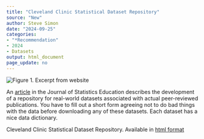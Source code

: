 ```yaml
---
title: "Cleveland Clinic Statistical Dataset Repository"
source: "New"
author: Steve Simon
date: "2024-09-25"
categories: 
- "*Recommendation"
- 2024
- Datasets
output: html_document
page_update: no
---
```


![Figure 1. Excerpt from website](http://www.pmean.com/new-images/24/cleveland-clinic-repository-01.png)

<div class="notes">

An [article][now1] in the Journal of Statistics Education describes the development of a repository for real-world datasets associated with actual peer-reviewed publications. You have to fill out a short form agreeing not to do bad things with the data before downloading any of these datasets. Each dataset has a nice data dictionary.

Cleveland Clinic Statistical Dataset Repository. Available in [html format][cle1]

[cle1]: https://www.lerner.ccf.org/quantitative-health/services/#research-education
[now1]: https://www.tandfonline.com/doi/abs/10.1080/10691898.2013.11889660

</div>
